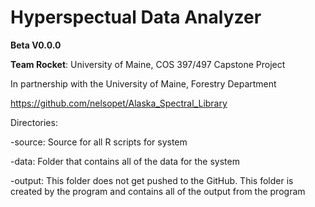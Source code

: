 # Hyperspectual Data Analyzer
**Beta V0.0.0**

**Team Rocket**: University of Maine, COS 397/497 Capstone Project

In partnership with the University of Maine, Forestry Department

https://github.com/nelsopet/Alaska_Spectral_Library

Directories:

-source:
Source for all R scripts for system

-data:
Folder that contains all of the data for the system

-output:
This folder does not get pushed to the GitHub. This folder is created by the program and contains all of the output from the program


